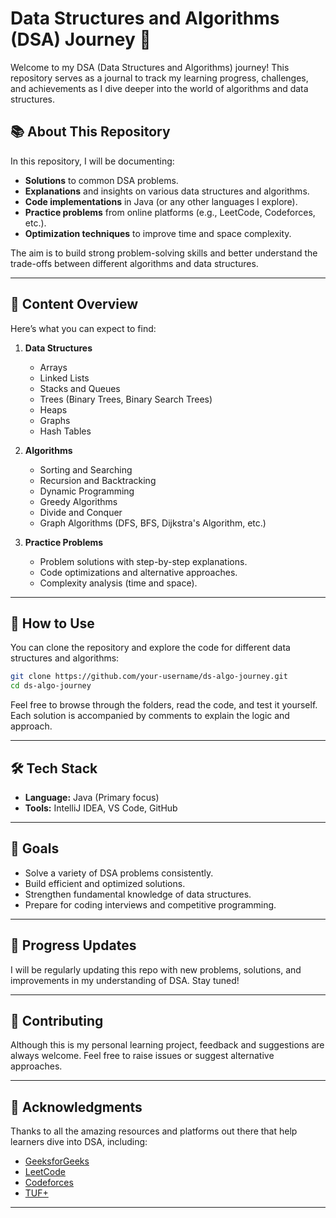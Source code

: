 # Data Structures and Algorithms (DSA) Journey 🚀

Welcome to my DSA (Data Structures and Algorithms) journey! This repository serves as a journal to track my learning progress, challenges, and achievements as I dive deeper into the world of algorithms and data structures.

## 📚 **About This Repository**

In this repository, I will be documenting:
- **Solutions** to common DSA problems.
- **Explanations** and insights on various data structures and algorithms.
- **Code implementations** in Java (or any other languages I explore).
- **Practice problems** from online platforms (e.g., LeetCode, Codeforces, etc.).
- **Optimization techniques** to improve time and space complexity.

The aim is to build strong problem-solving skills and better understand the trade-offs between different algorithms and data structures.

---

## 📝 **Content Overview**

Here’s what you can expect to find:

1. **Data Structures**
   - Arrays
   - Linked Lists
   - Stacks and Queues
   - Trees (Binary Trees, Binary Search Trees)
   - Heaps
   - Graphs
   - Hash Tables

2. **Algorithms**
   - Sorting and Searching
   - Recursion and Backtracking
   - Dynamic Programming
   - Greedy Algorithms
   - Divide and Conquer
   - Graph Algorithms (DFS, BFS, Dijkstra's Algorithm, etc.)

3. **Practice Problems**
   - Problem solutions with step-by-step explanations.
   - Code optimizations and alternative approaches.
   - Complexity analysis (time and space).

---

## 🔨 **How to Use**

You can clone the repository and explore the code for different data structures and algorithms:

```bash
git clone https://github.com/your-username/ds-algo-journey.git
cd ds-algo-journey
```

Feel free to browse through the folders, read the code, and test it yourself. Each solution is accompanied by comments to explain the logic and approach.

---

## 🛠️ **Tech Stack**

- **Language:** Java (Primary focus)
- **Tools:** IntelliJ IDEA, VS Code, GitHub

---

## 🎯 **Goals**

- Solve a variety of DSA problems consistently.
- Build efficient and optimized solutions.
- Strengthen fundamental knowledge of data structures.
- Prepare for coding interviews and competitive programming.

---

## 🔄 **Progress Updates**

I will be regularly updating this repo with new problems, solutions, and improvements in my understanding of DSA. Stay tuned!

---

## 🤝 **Contributing**

Although this is my personal learning project, feedback and suggestions are always welcome. Feel free to raise issues or suggest alternative approaches.

---

## 🙌 **Acknowledgments**

Thanks to all the amazing resources and platforms out there that help learners dive into DSA, including:
- [GeeksforGeeks](https://www.geeksforgeeks.org/)
- [LeetCode](https://leetcode.com/)
- [Codeforces](https://codeforces.com/)
- [TUF+](takeuforward.org/plus)

---